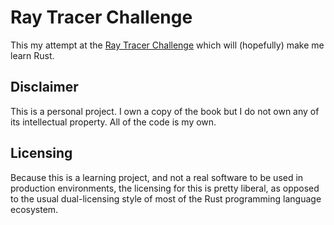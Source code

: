 # Ray Tracer Challenge

This my attempt at the [Ray Tracer Challenge](http://raytracerchallenge.com/) which will
(hopefully) make me learn Rust.

## Disclaimer

This is a personal project. I own a copy of the book but I do not own any of its intellectual property.
All of the code is my own.

## Licensing

Because this is a learning project, and not a real software to be used in production environments,
the licensing for this is pretty liberal, as opposed to the usual dual-licensing style of most of
the Rust programming language ecosystem.
